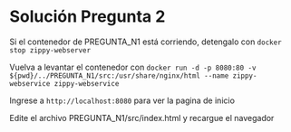 # Solución Pregunta 2

Si el contenedor de PREGUNTA_N1 está corriendo, detengalo con ``` docker stop zippy-webserver ```

Vuelva a levantar el contenedor con ``` docker run -d -p 8080:80 -v ${pwd}/../PREGUNTA_N1/src:/usr/share/nginx/html --name zippy-webservice zippy-webservice ```

Ingrese a ``` http://localhost:8080 ``` para ver la pagina de inicio

Edite el archivo PREGUNTA_N1/src/index.html y recargue el navegador